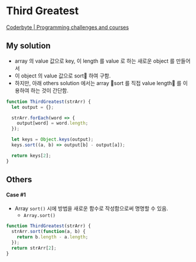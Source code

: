# Third Greatest

[Coderbyte | Programming challenges and courses](https://coderbyte.com/results/cjordanball:Third%20Greatest:JavaScript)

## My solution

- array 의 value 값으로 key, 이 length 를 value 로 하는 새로운 object 를 만들어서
- 이 object 의 value 값으로 sort 하여 구함.
- 하지만, 아래 others solution 에서는 array sort 를 직접 value length 를 이용하여 하는 것이 간단함.

```javascript
function ThirdGreatest(strArr) {
  let output = {};

  strArr.forEach(word => {
    output[word] = word.length;
  });

  let keys = Object.keys(output);
  keys.sort((a, b) => output[b] - output[a]);

  return keys[2];
}
```

## Others

#### Case #1

- Array `sort()` 시에 방법을 새로운 함수로 작성함으로써 명명할 수 있음.
  - `Array.sort()`

```javascript
function ThirdGreatest(strArr) {
  strArr.sort(function(a, b) {
    return b.length - a.length;
  });
  return strArr[2];
}
```
